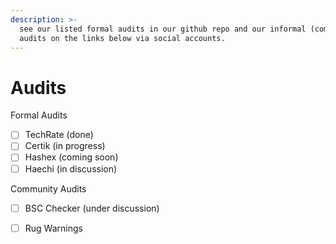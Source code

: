```yaml
---
description: >-
  see our listed formal audits in our github repo and our informal (community)
  audits on the links below via social accounts.
---
```


# Audits

Formal Audits

* [ ] TechRate \(done\) 
* [ ] Certik \(in progress\)
* [ ] Hashex \(coming soon\)
* [ ] Haechi \(in discussion\) 

Community Audits

* [ ] BSC Checker \(under discussion\) 
* [ ] Rug Warnings 








